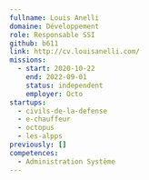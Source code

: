 ```yaml
---
fullname: Louis Anelli
domaine: Développement
role: Responsable SSI
github: b611
link: http://cv.louisanelli.com/
missions:
  - start: 2020-10-22
    end: 2022-09-01
    status: independent
    employer: Octo
startups:
  - civils-de-la-defense
  - e-chauffeur
  - octopus
  - les-alpps
previously: []
competences:
  - Administration Système
---
```

